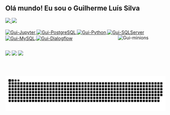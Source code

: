 ## Olá mundo! Eu sou o Guilherme Luís Silva 
 <div>
  <a href="https://github.com/GuiiLuiss">
  <img height="150em" src="https://github-readme-stats-git-masterrstaa-rickstaa.vercel.app/api?username=GuiiLuiss&show_icons=true&theme=yeblu&include_all_commits=true&count_private=true"/>
  <img height="150em" src="https://github-readme-stats.vercel.app/api/top-langs/?username=GuiiLuiss&layout=compact&langs_count=7&theme=yeblu"/>
</div>
<div style="display: inline_block"><br>
  <img align="center" alt="Gui-Jupyter" height="40" width="50" src="https://cdn.jsdelivr.net/gh/devicons/devicon/icons/jupyter/jupyter-original-wordmark.svg">
  <img align="center" alt="Gui-PostgreSQL" height="40" width="50" src="https://cdn.jsdelivr.net/gh/devicons/devicon/icons/postgresql/postgresql-original-wordmark.svg">
  <img align="center" alt="Gui-Python" height="40" width="50" src="https://cdn.jsdelivr.net/gh/devicons/devicon/icons/python/python-original-wordmark.svg">
  <img align="center" alt="Gui-SQLServer" height="40" width="50" src="https://cdn.jsdelivr.net/gh/devicons/devicon/icons/microsoftsqlserver/microsoftsqlserver-plain-wordmark.svg">
  <img align="center" alt="Gui-MySQL" height="40" width="50" src="https://cdn.jsdelivr.net/gh/devicons/devicon/icons/mysql/mysql-original-wordmark.svg">
  <img align="center" alt="Gui-Dialogflow" height="40" width="50" src="https://upload.wikimedia.org/wikipedia/en/c/c7/Dialogflow_logo.svg">
  <img align="right" alt="Gui-minions" height="130" width="150" src="https://media.giphy.com/media/jpVn6VufuVDENCSWsd/giphy.gif?cid=790b761199f9c7cf8218f47cf2325d8701d8f3ccf9c6c721&rid=giphy.gif&ct=g">
</div>
  
  ##
  
 <div>
   <a href="https://instagram.com/guiiluiss" target="_blank"><img src="https://img.shields.io/badge/-Instagram-%23E4405F?style=for-the-badge&logo=instagram&logoColor=white" target="_blank"></a>
   <a href = "mailto:guiiluiss79@gmail.com"><img src="https://img.shields.io/badge/Gmail-D14836?style=for-the-badge&logo=gmail&logoColor=white" target="_blank"></a>
   <a href="https://www.linkedin.com/in/guilherme-luis-silva/" target="_blank"><img src="https://img.shields.io/badge/-LinkedIn-%230077B5?style=for-the-badge&logo=linkedin&logoColor=white" target="_blank"></a>
 
  ![Snake animation](https://github.com/guiiluiss/guiiluiss/blob/output/github-contribution-grid-snake.svg)
 
</div>
